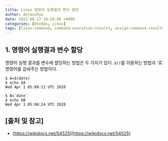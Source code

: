 ```yaml
---
title: Linux 명령어 실행결과 변수 할당
author: dejavuhyo
date: 2022-08-17 10:20:00 +0900
categories: [DevOps, Linux]
tags: [linux-command, command-execution-results, assign-command-results-variables, 리눅스-명령어, 리눅스-변수-할당, 실행결과-변수할당, 리눅스-실행결과-변수할당]
---
```


## 1. 명령어 실행결과 변수 할당
명령어 실행 결과를 변수에 할당하는 방법은 두 가지가 있다. `$()`를 이용하는 방법과 `로 명령어를 감싸주는 방법이다.

```shell
$ A=$(date)
$ echo $A
Wed Apr 1 05:08:12 UTC 2020

$ B=`date`
$ echo $B
Wed Apr 1 05:08:24 UTC 2020
```

## [출처 및 참고]
* [https://wikidocs.net/54525](https://wikidocs.net/54525)
